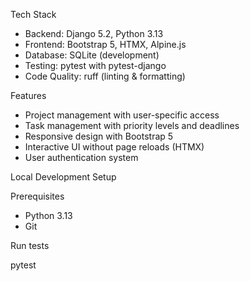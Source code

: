 Tech Stack

  - Backend: Django 5.2, Python 3.13
  - Frontend: Bootstrap 5, HTMX, Alpine.js
  - Database: SQLite (development)
  - Testing: pytest with pytest-django
  - Code Quality: ruff (linting & formatting)

  Features

  - Project management with user-specific access
  - Task management with priority levels and deadlines
  - Responsive design with Bootstrap 5
  - Interactive UI without page reloads (HTMX)
  - User authentication system

  Local Development Setup

  Prerequisites

  - Python 3.13
  - Git

  Run tests
  
  pytest
